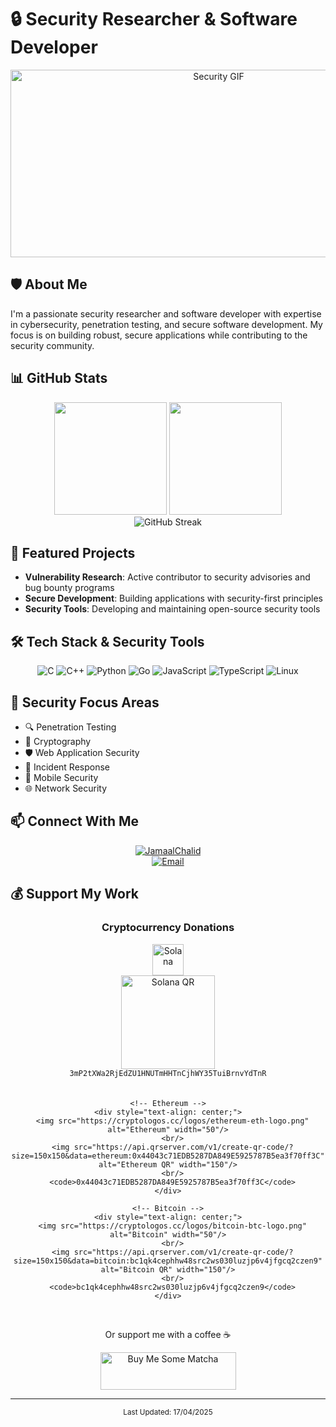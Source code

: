 # 🔒 Security Researcher & Software Developer

<div align="center">
  <img src="https://media1.giphy.com/media/v1.Y2lkPTc5MGI3NjExdGE0ajRzeHJqYzB2enM4NHd1MjR0NzRnbGI3Zjgwenc0bzdoZzZwbCZlcD12MV9pbnRlcm5hbF9naWZfYnlfaWQmY3Q9Zw/14kdiJUblbWBXy/giphy.gif" alt="Security GIF" width="650" height="300"/>
</div>

## 🛡️ About Me
I'm a passionate security researcher and software developer with expertise in cybersecurity, penetration testing, and secure software development. My focus is on building robust, secure applications while contributing to the security community.

## 📊 GitHub Stats
<div align="center">
  <img height="180em" src="https://github-readme-stats-eight-theta.vercel.app/api?username=whogotpwned&show_icons=true&theme=dark&include_all_commits=true&count_private=true&hide_border=true"/>
  <img height="180em" src="https://github-readme-stats-eight-theta.vercel.app/api/top-langs/?username=whogotpwned&layout=compact&langs_count=8&theme=dark&hide_border=true"/>
</div>

<div align="center">
  <img src="https://github-readme-streak-stats.herokuapp.com/?user=whogotpwned&theme=dark&hide_border=true" alt="GitHub Streak"/>
</div>

## 🚀 Featured Projects
- **Vulnerability Research**: Active contributor to security advisories and bug bounty programs  
- **Secure Development**: Building applications with security-first principles  
- **Security Tools**: Developing and maintaining open-source security tools  

## 🛠️ Tech Stack & Security Tools
<div align="center">
  <img src="https://img.shields.io/badge/c-%2300599C.svg?style=flat&logo=c&logoColor=white" alt="C"/>
  <img src="https://img.shields.io/badge/c++-%2300599C.svg?style=flat&logo=c%2B%2B&logoColor=white" alt="C++"/>
  <img src="https://img.shields.io/badge/python-3670A0?style=flat&logo=python&logoColor=ffdd54" alt="Python"/>
  <img src="https://img.shields.io/badge/go-%2300ADD8.svg?style=flat&logo=go&logoColor=white" alt="Go"/>
  <img src="https://img.shields.io/badge/javascript-%23323330.svg?style=flat&logo=javascript&logoColor=%23F7DF1E" alt="JavaScript"/>
  <img src="https://img.shields.io/badge/typescript-%23007ACC.svg?style=flat&logo=typescript&logoColor=white" alt="TypeScript"/>
  <img src="https://img.shields.io/badge/Linux-FCC624?style=flat&logo=linux&logoColor=black" alt="Linux"/>
</div>

## 🎯 Security Focus Areas
- 🔍 Penetration Testing  
- 🔐 Cryptography  
- 🛡️ Web Application Security  
- 🚨 Incident Response  
- 📱 Mobile Security  
- 🌐 Network Security  

## 📫 Connect With Me
<div align="center">
  <a href="https://twitter.com/JamaalChalid" target="blank">
    <img src="https://img.shields.io/twitter/follow/JamaalChalid?logo=twitter&style=for-the-badge" alt="JamaalChalid"/>
  </a>
  <br/>
  <a href="mailto:chalidjamaal@protonmail.com">
    <img src="https://img.shields.io/badge/Email-chalidjamaal@protonmail.com-blue?style=flat&logo=protonmail" alt="Email"/>
  </a>
</div>

## 💰 Support My Work
<div align="center">
  <h3>Cryptocurrency Donations</h3>
  
  <div style="display: flex; justify-content: center; gap: 20px; flex-wrap: wrap;">
    <!-- Solana -->
    <div style="text-align: center;">
      <img src="https://cryptologos.cc/logos/solana-sol-logo.png" alt="Solana" width="50"/>
      <br/>
      <img src="https://api.qrserver.com/v1/create-qr-code/?size=150x150&data=sol:3mP2tXWa2RjEdZU1HNUTmHHTnCjhWY35TuiBrnvYdTnR" alt="Solana QR" width="150"/>
      <br/>
      <code>3mP2tXWa2RjEdZU1HNUTmHHTnCjhWY35TuiBrnvYdTnR</code>
    </div>

    <!-- Ethereum -->
    <div style="text-align: center;">
      <img src="https://cryptologos.cc/logos/ethereum-eth-logo.png" alt="Ethereum" width="50"/>
      <br/>
      <img src="https://api.qrserver.com/v1/create-qr-code/?size=150x150&data=ethereum:0x44043c71EDB5287DA849E5925787B5ea3f70ff3C" alt="Ethereum QR" width="150"/>
      <br/>
      <code>0x44043c71EDB5287DA849E5925787B5ea3f70ff3C</code>
    </div>

    <!-- Bitcoin -->
    <div style="text-align: center;">
      <img src="https://cryptologos.cc/logos/bitcoin-btc-logo.png" alt="Bitcoin" width="50"/>
      <br/>
      <img src="https://api.qrserver.com/v1/create-qr-code/?size=150x150&data=bitcoin:bc1qk4cephhw48src2ws030luzjp6v4jfgcq2czen9" alt="Bitcoin QR" width="150"/>
      <br/>
      <code>bc1qk4cephhw48src2ws030luzjp6v4jfgcq2czen9</code>
    </div>
  </div>

  <br/>
  <p>Or support me with a coffee ☕</p>
  <a href="https://www.buymeacoffee.com/pwned" target="_blank">
    <img src="https://cdn.buymeacoffee.com/buttons/v2/default-green.png" alt="Buy Me Some Matcha" style="height: 60px !important;width: 217px !important;"/>
  </a>
</div>

---

<div align="center">
  <sub>Last Updated: 17/04/2025</sub>
</div>
